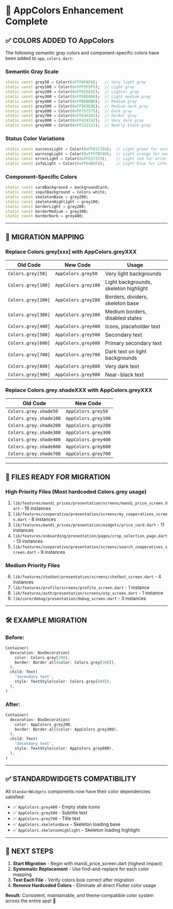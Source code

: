 # 🎨 AppColors Enhancement Complete

## ✅ **COLORS ADDED TO AppColors**

The following semantic gray colors and component-specific colors have been added to `app_colors.dart`:

### **Semantic Gray Scale**
```dart
static const grey50 = Color(0xFFFAFAFA);   // Very light gray
static const grey100 = Color(0xFFF5F5F5);  // Light gray  
static const grey200 = Color(0xFFEEEEEE);  // Lighter gray
static const grey300 = Color(0xFFE0E0E0);  // Light medium gray
static const grey400 = Color(0xFFBDBDBD);  // Medium gray
static const grey500 = Color(0xFF9E9E9E);  // Medium dark gray
static const grey600 = Color(0xFF757575);  // Dark gray
static const grey700 = Color(0xFF616161);  // Darker gray
static const grey800 = Color(0xFF424242);  // Very dark gray
static const grey900 = Color(0xFF212121);  // Nearly black gray
```

### **Status Color Variations**
```dart
static const successLight = Color(0xFF81C784);  // Light green for success backgrounds
static const warningLight = Color(0xFFFFB74D);  // Light orange for warning backgrounds
static const errorLight = Color(0xFFE57373);    // Light red for error backgrounds
static const infoLight = Color(0xFF64B5F6);     // Light blue for info backgrounds
```

### **Component-Specific Colors**
```dart
static const cardBackground = backgroundCard;
static const inputBackground = Colors.white;
static const skeletonBase = grey200;
static const skeletonHighlight = grey100;
static const borderLight = grey200;
static const borderMedium = grey300;
static const borderDark = grey400;
```

---

## 🔄 **MIGRATION MAPPING**

### **Replace Colors.grey[xxx] with AppColors.greyXXX**

| **Old Code** | **New Code** | **Usage** |
|--------------|--------------|-----------|
| `Colors.grey[50]` | `AppColors.grey50` | Very light backgrounds |
| `Colors.grey[100]` | `AppColors.grey100` | Light backgrounds, skeleton highlight |
| `Colors.grey[200]` | `AppColors.grey200` | Borders, dividers, skeleton base |
| `Colors.grey[300]` | `AppColors.grey300` | Medium borders, disabled states |
| `Colors.grey[400]` | `AppColors.grey400` | Icons, placeholder text |
| `Colors.grey[500]` | `AppColors.grey500` | Secondary text |
| `Colors.grey[600]` | `AppColors.grey600` | Primary secondary text |
| `Colors.grey[700]` | `AppColors.grey700` | Dark text on light backgrounds |
| `Colors.grey[800]` | `AppColors.grey800` | Very dark text |
| `Colors.grey[900]` | `AppColors.grey900` | Near-black text |

### **Replace Colors.grey.shadeXXX with AppColors.greyXXX**

| **Old Code** | **New Code** |
|--------------|--------------|
| `Colors.grey.shade50` | `AppColors.grey50` |
| `Colors.grey.shade100` | `AppColors.grey100` |
| `Colors.grey.shade200` | `AppColors.grey200` |
| `Colors.grey.shade300` | `AppColors.grey300` |
| `Colors.grey.shade400` | `AppColors.grey400` |
| `Colors.grey.shade600` | `AppColors.grey600` |
| `Colors.grey.shade700` | `AppColors.grey700` |

---

## 📝 **FILES READY FOR MIGRATION**

### **High Priority Files** (Most hardcoded Colors.grey usage)
1. `lib/features/mandi_prices/presentation/screens/mandi_price_screen.dart` - 19 instances
2. `lib/features/cooperative/presentation/screens/my_cooperatives_screen.dart` - 8 instances  
3. `lib/features/mandi_prices/presentation/widgets/price_card.dart` - 11 instances
4. `lib/features/onboarding/presentation/pages/crop_selection_page.dart` - 13 instances
5. `lib/features/cooperative/presentation/screens/search_cooperatives_screen.dart` - 9 instances

### **Medium Priority Files**
6. `lib/features/chatbot/presentation/screens/chatbot_screen.dart` - 4 instances
7. `lib/features/profile/screens/profile_screen.dart` - 1 instance
8. `lib/features/auth/presentation/screens/otp_screen.dart` - 1 instance
9. `lib/core/debug/presentation/debug_screen.dart` - 3 instances

---

## 🛠️ **EXAMPLE MIGRATION**

### **Before:**
```dart
Container(
  decoration: BoxDecoration(
    color: Colors.grey[200],
    border: Border.all(color: Colors.grey[300]),
  ),
  child: Text(
    'Secondary text',
    style: TextStyle(color: Colors.grey[600]),
  ),
)
```

### **After:**
```dart
Container(
  decoration: BoxDecoration(
    color: AppColors.grey200,
    border: Border.all(color: AppColors.grey300),
  ),
  child: Text(
    'Secondary text', 
    style: TextStyle(color: AppColors.grey600),
  ),
)
```

---

## ✅ **STANDARDWIDGETS COMPATIBILITY**

All `StandardWidgets` components now have their color dependencies satisfied:
- ✅ `AppColors.grey400` - Empty state icons
- ✅ `AppColors.grey500` - Subtitle text  
- ✅ `AppColors.grey700` - Title text
- ✅ `AppColors.skeletonBase` - Skeleton loading base
- ✅ `AppColors.skeletonHighlight` - Skeleton loading highlight

---

## 🎯 **NEXT STEPS**

1. **Start Migration** - Begin with mandi_price_screen.dart (highest impact)
2. **Systematic Replacement** - Use find-and-replace for each color mapping
3. **Test Each File** - Verify colors look correct after migration
4. **Remove Hardcoded Colors** - Eliminate all direct Flutter color usage

**Result:** Consistent, maintainable, and theme-compatible color system across the entire app! 🎨
